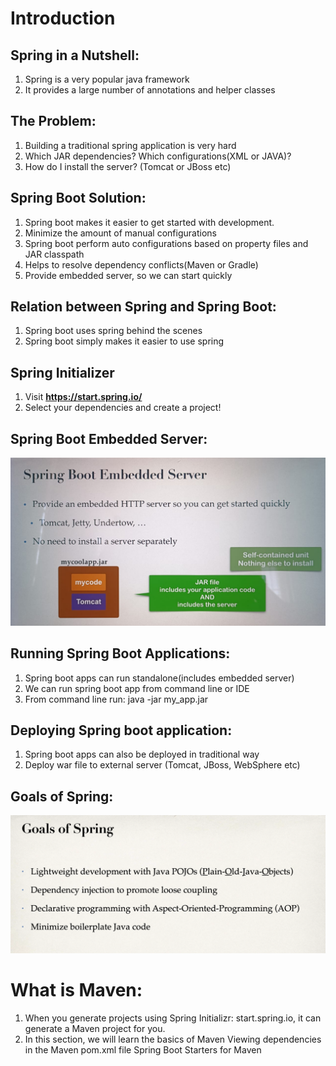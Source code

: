 # Introduction

## Spring in a Nutshell:

1. Spring is a very popular java framework
2. It provides a large number of annotations and helper classes

## The Problem:

1. Building a traditional spring application is very hard
2. Which JAR dependencies? Which configurations(XML or JAVA)?
3. How do I install the server? (Tomcat or JBoss etc)

## Spring Boot Solution:

1. Spring boot makes it easier to get started with development.
2. Minimize the amount of manual configurations
3. Spring boot perform auto configurations based on property files and JAR classpath
4. Helps to resolve dependency conflicts(Maven or Gradle)
5. Provide embedded server, so we can start quickly

## Relation between Spring and Spring Boot:

1. Spring boot uses spring behind the scenes
2. Spring boot simply makes it easier to use spring

## Spring Initializer

1. Visit **https://start.spring.io/**
2. Select your dependencies and create a project!

## Spring Boot Embedded Server:

![EmbeddedServer](./SpringBootEmbeddedServer.jpeg)

## Running Spring Boot Applications:

1. Spring boot apps can run standalone(includes embedded server)
2. We can run spring boot app from command line or IDE
3. From command line run: java -jar my_app.jar

## Deploying Spring boot application:

1. Spring boot apps can also be deployed in traditional way
2. Deploy war file to external server (Tomcat, JBoss, WebSphere etc)

## Goals of Spring:

![Goals of SpringBoot](./Goals_Of_Springboot.png)

# What is Maven:

1. When you generate projects using Spring Initializr: start.spring.io, it can generate a Maven project for you.
2. In this section, we will learn the basics of Maven Viewing dependencies in the Maven pom.xml file Spring Boot Starters for Maven

